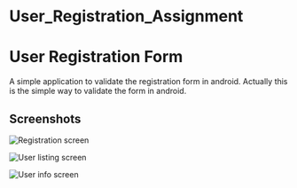# User_Registration_Assignment
# User Registration Form
A simple application to validate the registration form in android. Actually this is the simple way to validate the form in android. 




## Screenshots

![Registration screen](https://github.com/rahul0007/User_Registration_Assignment/blob/master/Screenshot_20230303_103737.png)

![User listing screen](https://github.com/rahul0007/User_Registration_Assignment/blob/master/Screenshot_20230303_104808.png)


![User info screen](https://github.com/rahul0007/User_Registration_Assignment/blob/master/Screenshot_20230303_104821.png)



